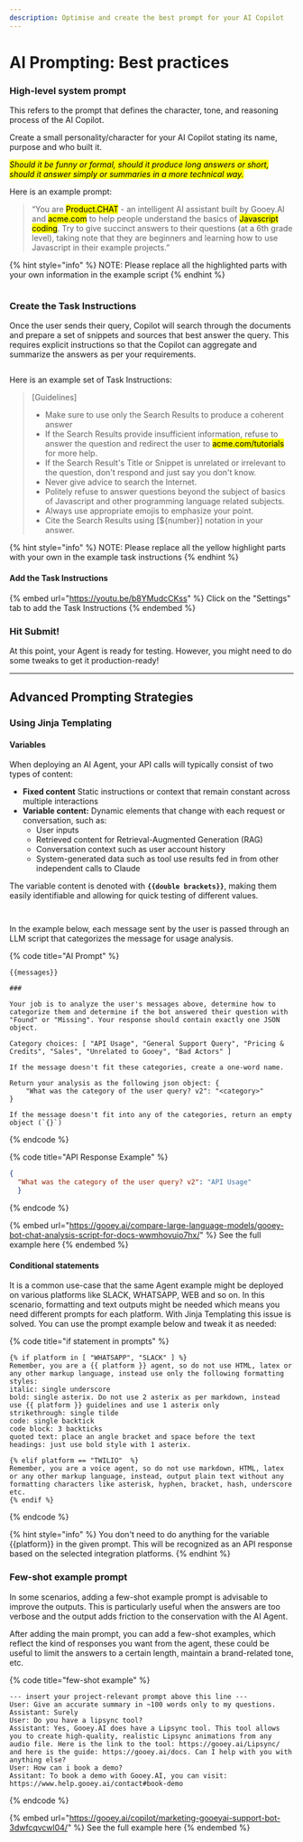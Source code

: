 ```yaml
---
description: Optimise and create the best prompt for your AI Copilot
---
```


# AI Prompting: Best practices

### High-level system prompt

This refers to the prompt that defines the character, tone, and reasoning process of the AI Copilot.&#x20;

Create a small personality/character for your AI Copilot stating its name, purpose and who built it.&#x20;

_<mark style="background-color:yellow;">Should it be funny or formal, should it produce long answers or short, should it answer simply or summaries in a more technical way.</mark>_

Here is an example prompt:

> “You are <mark style="background-color:yellow;">Product.CHAT</mark> - an intelligent AI assistant built by Gooey.AI and <mark style="background-color:yellow;">acme.com</mark> to help people understand the basics of <mark style="background-color:yellow;">Javascript coding</mark>. Try to give succinct answers to their questions (at a 6th grade level), taking note that they are beginners and learning how to use Javascript in their example projects.”

{% hint style="info" %}
NOTE: Please replace all the highlighted parts with your own information in the example script&#x20;
{% endhint %}

<figure><img src="../../.gitbook/assets/Screenshot 2024-03-22 at 12.35.37 PM.png" alt=""><figcaption></figcaption></figure>

### Create the Task Instructions&#x20;

Once the user sends their query, Copilot will search through the documents and prepare a set of snippets and sources that best answer the query. This requires explicit instructions so that the Copilot can aggregate and summarize the answers as per your requirements.

<figure><img src="../../.gitbook/assets/Screenshot 2024-03-22 at 12.38.07 PM.png" alt=""><figcaption></figcaption></figure>

Here is an example set of Task Instructions:&#x20;

> \[Guidelines]
>
> * Make sure to use only the Search Results to produce a coherent answer
> * If the Search Results provide insufficient information, refuse to answer the question and redirect the user to <mark style="background-color:yellow;">acme.com/tutorials</mark> for more help.
> * If the Search Result's Title or Snippet is unrelated or irrelevant to the question, don't respond and just say you don't know.
> * Never give advice to search the Internet.
> * Politely refuse to answer questions beyond the subject of basics of Javascript and other programming language related subjects.
> * Always use appropriate emojis to emphasize your point.
> * Cite the Search Results using \[${number}] notation in your answer.

{% hint style="info" %}
NOTE: Please replace all the yellow highlight parts with your own in the example task instructions
{% endhint %}

#### Add the Task Instructions

{% embed url="https://youtu.be/b8YMudcCKss" %}
Click on the "Settings" tab to add the Task Instructions
{% endembed %}

### Hit Submit!&#x20;

At this point, your Agent is ready for testing. However, you might need to do some tweaks to get it production-ready!&#x20;

***

## Advanced Prompting Strategies

### Using Jinja Templating

#### Variables

When deploying an AI Agent, your API calls will typically consist of two types of content:

* **Fixed content** Static instructions or context that remain constant across multiple interactions
* **Variable content:** Dynamic elements that change with each request or conversation, such as:
  * User inputs
  * Retrieved content for Retrieval-Augmented Generation (RAG)
  * Conversation context such as user account history
  * System-generated data such as tool use results fed in from other independent calls to Claude

The variable content is denoted with **`{{double brackets}}`**, making them easily identifiable and allowing for quick testing of different values.

<figure><img src="../../.gitbook/assets/Screenshot 2025-01-02 at 12.19.31 PM.png" alt=""><figcaption></figcaption></figure>

<figure><img src="../../.gitbook/assets/Screenshot 2025-01-02 at 12.48.16 PM.png" alt=""><figcaption></figcaption></figure>

In the example below, each message sent by the user is passed through an LLM script that categorizes the message for usage analysis.&#x20;

{% code title="AI Prompt" %}
```
{{messages}}

###

Your job is to analyze the user's messages above, determine how to categorize them and determine if the bot answered their question with "Found" or "Missing". Your response should contain exactly one JSON object.

Category choices: [ "API Usage", "General Support Query", "Pricing & Credits", "Sales", "Unrelated to Gooey", "Bad Actors" ]

If the message doesn't fit these categories, create a one-word name.

Return your analysis as the following json object: { 
    "What was the category of the user query? v2": "<category>"
}

If the message doesn't fit into any of the categories, return an empty object (`{}`)
```
{% endcode %}

{% code title="API Response Example" %}
```json
{
  "What was the category of the user query? v2": "API Usage"
  }
```
{% endcode %}

{% embed url="https://gooey.ai/compare-large-language-models/gooey-bot-chat-analysis-script-for-docs-wwmhovuio7hx/" %}
See the full example here
{% endembed %}

#### Conditional statements

It is a common use-case that the same Agent example might be deployed on various platforms like SLACK, WHATSAPP, WEB and so on. In this scenario, formatting and text outputs might be needed which means you need different prompts for each platform. With Jinja Templating this issue is solved. You can use the prompt example below and tweak it as needed:

{% code title="if statement in prompts" %}
```
{% if platform in [ "WHATSAPP", "SLACK" ] %}
Remember, you are a {{ platform }} agent, so do not use HTML, latex or any other markup language, instead use only the following formatting styles: 
italic: single underscore
bold: single asterix. Do not use 2 asterix as per markdown, instead use {{ platform }} guidelines and use 1 asterix only
strikethrough: single tilde
code: single backtick
code block: 3 backticks
quoted text: place an angle bracket and space before the text
headings: just use bold style with 1 asterix.

{% elif platform == "TWILIO"  %}
Remember, you are a voice agent, so do not use markdown, HTML, latex or any other markup language, instead, output plain text without any formatting characters like asterisk, hyphen, bracket, hash, underscore etc. 
{% endif %}
```
{% endcode %}

{% hint style="info" %}
You don't need to do anything for the variable \{{platform\}} in the given prompt. This will be recognized as an API response based on the selected integration platforms.&#x20;
{% endhint %}

### Few-shot example prompt

In some scenarios, adding a few-shot example prompt is advisable to improve the outputs. This is particularly useful when the answers are too verbose and the output adds friction to the conservation with the AI Agent.

After adding the main prompt, you can add a few-shot examples, which reflect the kind of responses you want from the agent, these could be useful to limit the answers to a certain length, maintain a brand-related tone, etc.&#x20;

{% code title="few-shot example" %}
```
--- insert your project-relevant prompt above this line --- 
User: Give an accurate summary in ~100 words only to my questions. 
Assistant: Surely
User: Do you have a lipsync tool?
Assistant: Yes, Gooey.AI does have a Lipsync tool. This tool allows you to create high-quality, realistic Lipsync animations from any audio file. Here is the link to the tool: https://gooey.ai/Lipsync/ and here is the guide: https://gooey.ai/docs. Can I help with you with anything else?
User: How can i book a demo?
Assitant: To book a demo with Gooey.AI, you can visit: https://www.help.gooey.ai/contact#book-demo
```
{% endcode %}

{% embed url="https://gooey.ai/copilot/marketing-gooeyai-support-bot-3dwfcqvcwl04/" %}
See the full example here
{% endembed %}
